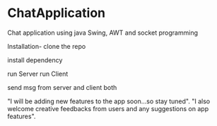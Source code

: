 # ChatApplication
Chat application using java Swing, AWT and socket programming

Installation- clone the repo

install dependency

run Server run Client

send msg from server and client both

"I will be adding new features to the app soon...so stay tuned".
"I also welcome creative feedbacks from users and any suggestions on app features".
